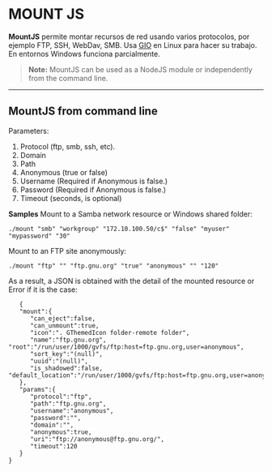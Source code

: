 MOUNT JS
===================


**MountJS** permite montar recursos de red usando varios protocolos, por ejemplo FTP, SSH, WebDav, SMB. Usa [GIO](https://developer.gnome.org/gio/stable/) en Linux para hacer su trabajo.
En entornos Windows funciona parcialmente.

> **Note:**
> MountJS can be used as a NodeJS module or independently from the command line.

----------


MountJS from command line
-------------
Parameters:

 1. Protocol (ftp, smb, ssh, etc).
 2. Domain
 3. Path
 4. Anonymous (true or false)
 5. Username (Required if Anonymous is false.)
 6. Password (Required if Anonymous is false.)
 7. Timeout (seconds, is optional)

**Samples**
Mount to a Samba network resource or Windows shared folder:

    ./mount "smb" "workgroup" "172.10.100.50/c$" "false" "myuser" "mypassword" "30"
 
Mount to an FTP site anonymously:

    ./mount "ftp" "" "ftp.gnu.org" "true" "anonymous" "" "120"
 

As a result, a JSON is obtained with the detail of the mounted resource or Error if it is the case:

       {
       "mount":{
          "can_eject":false,
          "can_unmount":true,
          "icon":". GThemedIcon folder-remote folder",
          "name":"ftp.gnu.org",      "root":"/run/user/1000/gvfs/ftp:host=ftp.gnu.org,user=anonymous",
          "sort_key":"(null)",
          "uuid":"(null)",
          "is_shadowed":false,   "default_location":"/run/user/1000/gvfs/ftp:host=ftp.gnu.org,user=anonymous"
       },
       "params":{
          "protocol":"ftp",
          "path":"ftp.gnu.org",
          "username":"anonymous",
          "password":"",
          "domain":"",
          "anonymous":true,
          "uri":"ftp://anonymous@ftp.gnu.org/",
          "timeout":120
       }
    }



